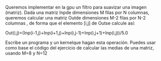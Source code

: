 Queremos implementar en la gpu un filtro para suavizar una imagen (matriz). Dada una matriz Inpde dimensiones M filas por N columnas, queremos calcular una matriz Outde dimensiones M-2 filas por N-2 columnas , de forma que el elemento [i,j] de Outse calcule así:

Out(i,j)=(Inp(i-1,j)+Inp(i+1,j)+Inp(i,j-1)+Inp(i,j+1)+Inp(i,j))/5.0

Escribe un programa y un kernelque hagan esta operación. Puedes usar como base el código del ejercicio de calcular las medias de una matriz, usando M=8 y N=12